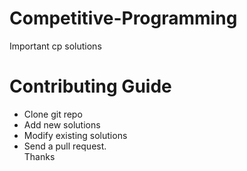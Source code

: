 # Competitive-Programming
Important cp solutions

# Contributing Guide
- Clone git repo
- Add new solutions
- Modify existing solutions
- Send a pull request.  
Thanks

